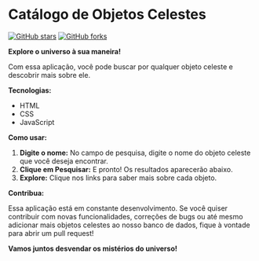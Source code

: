 # Catálogo de Objetos Celestes

[![GitHub stars](https://img.shields.io/github/stars/feericasf/Imers-o-ALURA?style=social)](https://github.com/feericasf/Imers-o-ALURA)
[![GitHub forks](https://img.shields.io/github/forks/feericasf/Imers-o-ALURA?style=social)](https://github.com/feericasf/Imers-o-ALURA)

**Explore o universo à sua maneira!**

Com essa aplicação, você pode buscar por qualquer objeto celeste e descobrir mais sobre ele.

**Tecnologias:**

* HTML
* CSS
* JavaScript

**Como usar:**

1. **Digite o nome:** No campo de pesquisa, digite o nome do objeto celeste que você deseja encontrar.
2. **Clique em Pesquisar:** E pronto! Os resultados aparecerão abaixo.
3. **Explore:** Clique nos links para saber mais sobre cada objeto.

**Contribua:**

Essa aplicação está em constante desenvolvimento. Se você quiser contribuir com novas funcionalidades, correções de bugs ou até mesmo adicionar mais objetos celestes ao nosso banco de dados, fique à vontade para abrir um pull request!

**Vamos juntos desvendar os mistérios do universo!**
